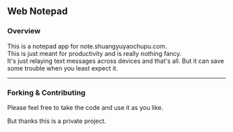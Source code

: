 ## Web Notepad

### Overview

This is a notepad app for note.shuangyuyaochupu.com.<br/>
This is just meant for productivity and is really nothing fancy.<br/>
It's just relaying text messages across devices and that's all. But it can save some trouble when you least expect it.

----

### Forking & Contributing

Please feel free to take the code and use it as you like.<br/>

But thanks this is a private project.
